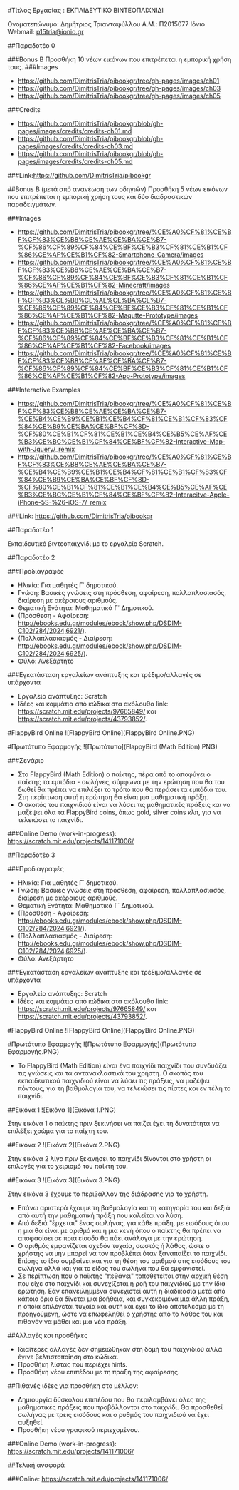 ﻿#Τίτλος Εργασίας : ΕΚΠΑΙΔΕΥΤΙΚΟ ΒΙΝΤΕΟΠΑΙΧΝΙΔΙ

Ονοματεπώνυμο: Δημήτριος Τριανταφύλλου
Α.Μ.: Π2015077
Ιόνιο Webmail: p15tria@ionio.gr

##Παραδοτέο 0

###Bonus B
Προσθήκη 10 νέων εικόνων που επιτρέπεται η εμπορική χρήση τους.
###Images
* https://github.com/DimitrisTria/pibookgr/tree/gh-pages/images/ch01
* https://github.com/DimitrisTria/pibookgr/tree/gh-pages/images/ch03
* https://github.com/DimitrisTria/pibookgr/tree/gh-pages/images/ch05

###Credits
* https://github.com/DimitrisTria/pibookgr/blob/gh-pages/images/credits/credits-ch01.md
* https://github.com/DimitrisTria/pibookgr/blob/gh-pages/images/credits/credits-ch03.md
* https://github.com/DimitrisTria/pibookgr/blob/gh-pages/images/credits/credits-ch05.md

###Link:https://github.com/DimitrisTria/pibookgr

##Bonus B (μετά από ανανέωση των οδηγιών)
Προσθήκη 5 νέων εικόνων που επιτρέπεται η εμπορική χρήση τους και δύο διαδραστικών παραδειγμάτων.

###Images
* https://github.com/DimitrisTria/pibookgr/tree/%CE%A0%CF%81%CE%BF%CF%83%CE%B8%CE%AE%CE%BA%CE%B7-%CF%86%CF%89%CF%84%CE%BF%CE%B3%CF%81%CE%B1%CF%86%CE%AF%CE%B1%CF%82-Smartphone-Camera/images
* https://github.com/DimitrisTria/pibookgr/tree/%CE%A0%CF%81%CE%BF%CF%83%CE%B8%CE%AE%CE%BA%CE%B7-%CF%86%CF%89%CF%84%CE%BF%CE%B3%CF%81%CE%B1%CF%86%CE%AF%CE%B1%CF%82-Minecraft/images
* https://github.com/DimitrisTria/pibookgr/tree/%CE%A0%CF%81%CE%BF%CF%83%CE%B8%CE%AE%CE%BA%CE%B7-%CF%86%CF%89%CF%84%CE%BF%CE%B3%CF%81%CE%B1%CF%86%CE%AF%CE%B1%CF%82-Maqutte-Prototype/images
* https://github.com/DimitrisTria/pibookgr/tree/%CE%A0%CF%81%CE%BF%CF%83%CE%B8%CE%AE%CE%BA%CE%B7-%CF%86%CF%89%CF%84%CE%BF%CE%B3%CF%81%CE%B1%CF%86%CE%AF%CE%B1%CF%82-Facebook/images
* https://github.com/DimitrisTria/pibookgr/tree/%CE%A0%CF%81%CE%BF%CF%83%CE%B8%CE%AE%CE%BA%CE%B7-%CF%86%CF%89%CF%84%CE%BF%CE%B3%CF%81%CE%B1%CF%86%CE%AF%CE%B1%CF%82-App-Prototype/images

###Interactive Examples
* https://github.com/DimitrisTria/pibookgr/tree/%CE%A0%CF%81%CE%BF%CF%83%CE%B8%CE%AE%CE%BA%CE%B7-%CE%B4%CE%B9%CE%B1%CE%B4%CF%81%CE%B1%CF%83%CF%84%CE%B9%CE%BA%CE%BF%CF%8D-%CF%80%CE%B1%CF%81%CE%B1%CE%B4%CE%B5%CE%AF%CE%B3%CE%BC%CE%B1%CF%84%CE%BF%CF%82-Interactive-Map-with-Jquery/_remix
* https://github.com/DimitrisTria/pibookgr/tree/%CE%A0%CF%81%CE%BF%CF%83%CE%B8%CE%AE%CE%BA%CE%B7-%CE%B4%CE%B9%CE%B1%CE%B4%CF%81%CE%B1%CF%83%CF%84%CE%B9%CE%BA%CE%BF%CF%8D-%CF%80%CE%B1%CF%81%CE%B1%CE%B4%CE%B5%CE%AF%CE%B3%CE%BC%CE%B1%CF%84%CE%BF%CF%82-Interacitve-Apple-iPhone-5S-%26-iOS-7/_remix

###Link: https://github.com/DimitrisTria/pibookgr

##Παραδοτέο 1

Εκπαιδευτικό βιντεοπαιχνίδι με το εργαλείο Scratch.

##Παραδοτέο 2

###Προδιαγραφές

* Ηλικία: Για μαθητές Γ΄ δημοτικού.
* Γνώση: Βασικές γνώσεις στη πρόσθεση, αφαίρεση, πολλαπλασιασός, διαίρεση με ακέραιους αριθμούς.
* Θεματική Ενότητα: Μαθηματικά Γ΄ Δημοτικού.
 * (Πρόσθεση - Αφαίρεση: http://ebooks.edu.gr/modules/ebook/show.php/DSDIM-C102/284/2024,6921/).
 * (Πολλαπλασιασμός - Διαίρεση: http://ebooks.edu.gr/modules/ebook/show.php/DSDIM-C102/284/2024,6925/).
* Φύλο: Ανεξάρτητο

###Εγκατάσταση εργαλείων ανάπτυξης και τρέξιμο/αλλαγές σε υπάρχοντα

*	Εργαλείο ανάπτυξης: Scratch
* Ιδέες και κομμάτια από κώδικα στα ακόλουθα link: https://scratch.mit.edu/projects/97665849/ και                https://scratch.mit.edu/projects/43793852/.

#FlappyBird Online
![FlappyBird Online](FlappyBird Online.PNG)

#Πρωτότυπο Εφαρμογής
![Πρωτότυπο](FlappyBird (Math Edition).PNG)

###Σενάριο

* Στο FlappyBird (Math Edition) ο παίκτης, πέρα από το αποφύγει ο παίκτης τα εμπόδια - σωλήνες, σύμφωνα με την ερώτηση 
  που θα του δωθεί θα πρέπει να επιλέξει το τρόπο που θα περάσει τα εμπόδιά του. Στη περίπτωση αυτή η ερώτηση θα είναι 
  μια μαθηματική πράξη.
* Ο σκοπός του παιχνιδιού είναι να λύσει τις μαθηματικές πράξεις και να μαζέψει όλα τα FlappyBird coins, όπως gold, silver coins κλπ,     για να τελειώσει το παιχνίδι.

###Online Demo (work-in-progress): https://scratch.mit.edu/projects/141171006/


##Παραδοτέο 3

###Προδιαγραφές

* Ηλικία: Για μαθητές Γ΄ δημοτικού.
* Γνώση: Βασικές γνώσεις στη πρόσθεση, αφαίρεση, πολλαπλασιασός, διαίρεση με ακέραιους αριθμούς.
* Θεματική Ενότητα: Μαθηματικά Γ΄ Δημοτικού.
 * (Πρόσθεση - Αφαίρεση: http://ebooks.edu.gr/modules/ebook/show.php/DSDIM-C102/284/2024,6921/).
 * (Πολλαπλασιασμός - Διαίρεση: http://ebooks.edu.gr/modules/ebook/show.php/DSDIM-C102/284/2024,6925/).
* Φύλο: Ανεξάρτητο

###Εγκατάσταση εργαλείων ανάπτυξης και τρέξιμο/αλλαγές σε υπάρχοντα

*	Εργαλείο ανάπτυξης: Scratch
* Ιδέες και κομμάτια από κώδικα στα ακόλουθα link: https://scratch.mit.edu/projects/97665849/ και 
  https://scratch.mit.edu/projects/43793852/.

#FlappyBird Online
![FlappyBird Online](FlappyBird Online.PNG)

#Πρωτότυπο Εφαρμογής
![Πρωτότυπο Εφαρμογής](Πρωτότυπο Εφαρμογής.PNG)

* Το FlappyBird (Math Edition) είναι ένα παιχνίδι παιχνίδι που συνδυάζει τις γνώσεις και τα
   αντανακλαστικά του χρήστη. Ο σκοπός του εκπαιδευτικού παιχνιδιού είναι να λύσει τις πράξεις,
   να μαζέψει πόντους, για τη βαθμολογία του, να τελειώσει τις πίστες και εν τέλη το παιχνίδι.

##Εικόνα 1
![Εικόνα 1](Εικόνα 1.PNG)

Στην εικόνα 1 ο παίκτης πριν ξεκινήσει να παίζει έχει τη δυνατότητα να επιλέξει χρώμα για το παίχτη του.

##Εικόνα 2
![Εικόνα 2](Εικόνα 2.PNG)

Στην εικόνα 2 λίγο πριν ξεκινήσει το παιχνίδι δίνονται στο χρήστη οι επιλογές για το χειρισμό του παίκτη του.

##Εικόνα 3
![Εικόνα 3](Εικόνα 3.PNG)

Στην εικόνα 3 έχουμε το περιβάλλον της διάδρασης για το χρήστη.

* Επάνω αριστερά έχουμε τη βαθμολογία και τη κατηγορία του και δεξιά από αυτή την μαθηματική πράξη που καλείται να λύση.
* Από δεξιά "έρχεται" ένας σωλήνας, για κάθε πράξη, με εισόδους όπου η μια θα είναι με αριθμό και η μια κενή όπου ο παίκτης 
  θα πρέπει να αποφασίσει σε ποια είσοδο θα πάει ανάλογα με την ερώτηση.
* Ο αριθμός εμφανίζεται σχεδόν τυχαία, σωστός ή λάθος, ώστε ο χρήστης να μην μπορεί να τον προβλέπει όταν ξαναπαίζει το παιχνίδι.
  Επίσης το ίδιο συμβαίνει και για τη θέση του αριθμού στις εισόδους του σωλήνα αλλά και για το είδος του σωλήνα που θα εμφανιστεί.
* Σε περίπτωση που ο παίκτης "πεθάνει" τοποθετείται στην αρχική θέση που είχε στο παιχνίδι και συνεχίζεται η ροή του παιχνιδιού
  με την ίδια ερώτηση. Εάν επανειλημμένα συνεχιστεί αυτή η διαδικασία μετά από κάποιο όριο θα δίνεται μια βοήθεια, και συγκεκριμένα
  μια άλλη πράξη, η οποία επιλέγεται τυχαία και αυτή και έχει το ίδιο αποτέλεσμα με τη προηγούμενη, ώστε να επωφεληθεί ο χρήστης
  από το λάθος του και πιθανόν να μάθει και μια νέα πράξη.

##Αλλαγές και προσθήκες

* Ιδιαίτερες αλλαγές δεν σημειώθηκαν στη δομή του παιχνιδιού αλλά έγινε βελτιστοποίηση στο κώδικα.
* Προσθήκη λίστας που περιέχει hints.
* Προσθήκη νέου επιπέδου με τη πράξη της αφαίρεσης.

##Πιθανές ιδέες για προσθήκη στο μέλλον:

* Δημιουργία δύσκολου επιπέδου που θα περιλαμβάνει όλες της μαθηματικές πράξεις που προβάλλονται στο παιχνίδι.
  Θα προσθεθεί σωλήνας με τρεις εισόδους και ο ρυθμός του παιχνιδιού να έχει αυξηθεί.
* Προσθήκη νέου γραφικού περιεχομένου.

###Online Demo (work-in-progress): https://scratch.mit.edu/projects/141171006/

##Τελική αναφορά

###Online: https://scratch.mit.edu/projects/141171006/
